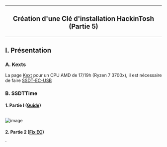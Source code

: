 --------------------------------------------------------------------------------------------------------------------------
## <p align='center'> Création d'une Clé d'installation HackinTosh (Partie 5) </p>

--------------------------------------------------------------------------------------------------------------------------
## I. Présentation
### A. Kexts
La page [Kext](https://dortania.github.io/OpenCore-Install-Guide/ktext.html#desktop) pour un CPU AMD de 17/19h (Ryzen 7 3700x), il est nécessaire de faire [SSDT-EC-USB](https://dortania.github.io/Getting-Started-With-ACPI/Universal/ec-fix.html)

### B. SSDTTime
#### 1. Partie I ([Guide](https://dortania.github.io/Getting-Started-With-ACPI/ssdt-methods/ssdt-easy.html))
```
```

![image](https://github.com/user-attachments/assets/75721621-275c-46e1-978c-03cec20d7e7e)


#### 2. Partie 2 ([Fix EC](https://dortania.github.io/Getting-Started-With-ACPI/Universal/ec-methods/ssdttime.html))
`



